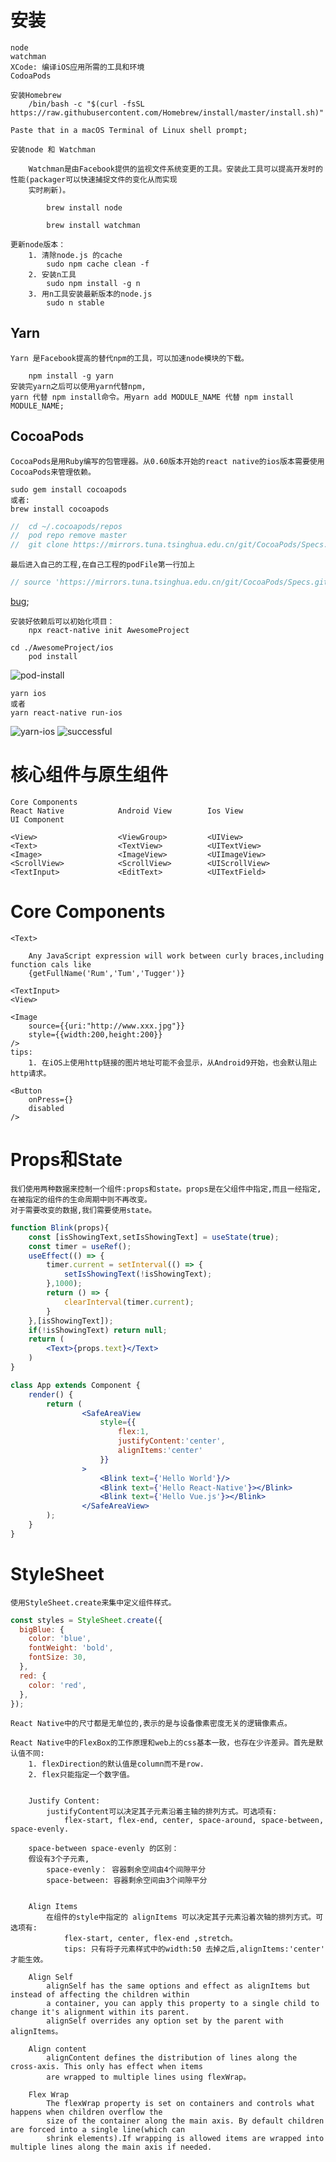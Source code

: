 # 安装

    node
    watchman
    XCode: 编译iOS应用所需的工具和环境
    CodoaPods
    
    安装Homebrew
        /bin/bash -c "$(curl -fsSL https://raw.githubusercontent.com/Homebrew/install/master/install.sh)"

    Paste that in a macOS Terminal of Linux shell prompt;
    
    安装node 和 Watchman
    
        Watchman是由Facebook提供的监视文件系统变更的工具。安装此工具可以提高开发时的性能(packager可以快速捕捉文件的变化从而实现
        实时刷新)。
        
            brew install node
            
            brew install watchman
        
    更新node版本：
        1. 清除node.js 的cache
            sudo npm cache clean -f
        2. 安装n工具
            sudo npm install -g n
        3. 用n工具安装最新版本的node.js
            sudo n stable

## Yarn
    
    Yarn 是Facebook提高的替代npm的工具，可以加速node模块的下载。
    
        npm install -g yarn
    安装完yarn之后可以使用yarn代替npm,
    yarn 代替 npm install命令。用yarn add MODULE_NAME 代替 npm install MODULE_NAME;
    
## CocoaPods
    
    CocoaPods是用Ruby编写的包管理器。从0.60版本开始的react native的ios版本需要使用CocoaPods来管理依赖。
    
    sudo gem install cocoapods
    或者:
    brew install cocoapods
    
```js
//  cd ~/.cocoapods/repos 
//  pod repo remove master
//  git clone https://mirrors.tuna.tsinghua.edu.cn/git/CocoaPods/Specs.git master
```
    最后进入自己的工程,在自己工程的podFile第一行加上
```js
// source 'https://mirrors.tuna.tsinghua.edu.cn/git/CocoaPods/Specs.git'
```
[bug](https://www.jianshu.com/p/7b21254cbd77);

    
    安装好依赖后可以初始化项目：
        npx react-native init AwesomeProject
        
    cd ./AwesomeProject/ios
        pod install
![pod-install](https://github.com/JayK0720/Front-End/blob/master/RN%E7%8E%AF%E5%A2%83%E6%90%AD%E5%BB%BA/imgs/img-1.png)

    yarn ios
    或者
    yarn react-native run-ios
![yarn-ios](https://github.com/JayK0720/Front-End/blob/master/RN%E7%8E%AF%E5%A2%83%E6%90%AD%E5%BB%BA/imgs/img-2.png)
![successful](https://github.com/JayK0720/Front-End/blob/master/RN%E7%8E%AF%E5%A2%83%E6%90%AD%E5%BB%BA/imgs/img-3.png)
    
# 核心组件与原生组件

    Core Components
    React Native            Android View        Ios View
    UI Component
    
    <View>                  <ViewGroup>         <UIView>
    <Text>                  <TextView>          <UITextView>
    <Image>                 <ImageView>         <UIImageView>
    <ScrollView>            <ScrollView>        <UIScrollView>
    <TextInput>             <EditText>          <UITextField>
    
# Core Components

    <Text>
    
        Any JavaScript expression will work between curly braces,including function cals like 
        {getFullName('Rum','Tum','Tugger')}
    
    <TextInput>
    <View>
    
    <Image
        source={{uri:"http://www.xxx.jpg"}}
        style={{width:200,height:200}}
    />
    tips:
        1. 在iOS上使用http链接的图片地址可能不会显示，从Android9开始，也会默认阻止http请求。
    
    <Button
        onPress={}
        disabled
    />
    
# Props和State

    我们使用两种数据来控制一个组件:props和state。props是在父组件中指定,而且一经指定,在被指定的组件的生命周期中则不再改变。
    对于需要改变的数据,我们需要使用state。
```jsx harmony
function Blink(props){
    const [isShowingText,setIsShowingText] = useState(true);
    const timer = useRef();
    useEffect(() => {
        timer.current = setInterval(() => {
            setIsShowingText(!isShowingText);
        },1000);
        return () => {
            clearInterval(timer.current);
        }
    },[isShowingText]);
    if(!isShowingText) return null;
    return (
        <Text>{props.text}</Text>
    )
}

class App extends Component {
    render() {
        return (
                <SafeAreaView
                    style={{
                        flex:1,
                        justifyContent:'center',
                        alignItems:'center'
                    }}
                >
                    <Blink text={'Hello World'}/>
                    <Blink text={'Hello React-Native'}></Blink>
                    <Blink text={'Hello Vue.js'}></Blink>
                </SafeAreaView>
        );
    }
}
```

# StyleSheet

    使用StyleSheet.create来集中定义组件样式。
```jsx harmony
const styles = StyleSheet.create({
  bigBlue: {
    color: 'blue',
    fontWeight: 'bold',
    fontSize: 30,
  },
  red: {
    color: 'red',
  },
});
```
    React Native中的尺寸都是无单位的,表示的是与设备像素密度无关的逻辑像素点。
    
    React Native中的FlexBox的工作原理和web上的css基本一致，也存在少许差异。首先是默认值不同:
        1. flexDirection的默认值是column而不是row.
        2. flex只能指定一个数字值。
        
        
        Justify Content:
            justifyContent可以决定其子元素沿着主轴的排列方式。可选项有:
                flex-start, flex-end, center, space-around, space-between, space-evenly.
                
        space-between space-evenly 的区别：
        假设有3个子元素, 
            space-evenly： 容器剩余空间由4个间隙平分
            space-between: 容器剩余空间由3个间隙平分
            
    
        Align Items
            在组件的style中指定的 alignItems 可以决定其子元素沿着次轴的排列方式。可选项有:
                flex-start, center, flex-end ,stretch。
                tips: 只有将子元素样式中的width:50 去掉之后,alignItems:'center' 才能生效。
                
        Align Self
            alignSelf has the same options and effect as alignItems but instead of affecting the children within
            a container, you can apply this property to a single child to change it's alignment within its parent.
            alignSelf overrides any option set by the parent with alignItems。
            
        Align content
            alignContent defines the distribution of lines along the cross-axis. This only has effect when items 
            are wrapped to multiple lines using flexWrap。
            
        Flex Wrap
            The flexWrap property is set on containers and controls what happens when children overflow the
            size of the container along the main axis. By default children are forced into a single line(which can
            shrink elements).If wrapping is allowed items are wrapped into multiple lines along the main axis if needed.
            
    
    
    
    
    
    
    
    
    
    
    
    
    
    